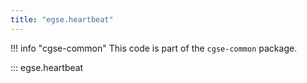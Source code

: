 ```yaml
---
title: "egse.heartbeat"
---
```


!!! info "cgse-common"
    This code is part of the `cgse-common` package.


::: egse.heartbeat
